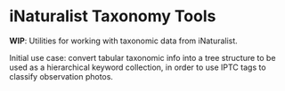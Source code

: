# iNaturalist Taxonomy Tools

**WIP**: Utilities for working with taxonomic data from iNaturalist.

Initial use case: convert tabular taxonomic info into a tree structure to be used as a hierarchical
keyword collection, in order to use IPTC tags to classify observation photos.
